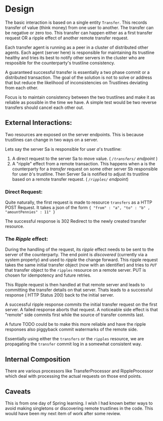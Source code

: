 # Design

The basic interaction is based on a single entity `Transfer`. This records transfer of value (think money) from one user to another. The transfer can be negative or zero too. This transfer can happen either as a first transfer request OR a ripple effect of another remote transfer request.

Each transfer agent is running as a peer in a cluster of distributed other agents. Each agent (server here) is responsible for maintaining its trustline healthy and tries its best to notify other servers in the cluster who are resposible for the counterparty's trustline consistency.

A guaranteed successful transfer is essentially a two phase commit or a distributed transaction. The goal of the solution is not to solve or address that but reduce the likelihood of inconsistencies on Trustlines deviating from each other.

Focus is to maintain consistency between the two trustlines and make it as reliable as possible in the time we have. A simple test would be two reverse transfers should cancel each other out.

## External Interactions:

Two resources are exposed on the server endpoints. This is because trustlines can change in two ways on a server.

Lets say the server Sa is responsible for user *a*'s trustline:

1. A direct request to the server Sa to move value. ( *`/transfers/` endpoint* )
2. A "ripple" effect from a remote transaction. This happens when a is the counterparty for a _transfer_ request on some other server Sb responsible for user *b*'s trustline. Then Server Sa is notified to adjust its trustline based on a remote transfer request. ( *`/ripples/` endpoint*)

### Direct Request:
Quite naturally, the first request is made to resource `transfers` as a HTTP POST Request. It takes a json of the form
`{ "from" : "a", "to" : "b" , "amountPennies" : 11" }`

The successful response is 302 Redirect to the newly created transfer resource.

### The _Ripple_ effect:

During the handling of the request, its _ripple_ effect needs to be sent to the server of the counterparty. The end point is _discovered_ (currently via a system property) and used to _ripple_ the change forward. This ripple request takes the same  initial transfer object (now with an identifier) and tries to *`PUT`* that transfer object to the `ripples` resource on a remote server. PUT is chosen for idempotency and future retries. 

This Ripple request is then handled at that remote server and leads to  committing the transfer details on that server.  Thats leads to a successful response ( HTTP Status 200) back to the initial server.

A successful ripple response _commits_ the initial transfer request on the first server. A failed response aborts that request. A noticeable side effect is that "remote" side commits first while the source of transfer commits last. 

A future TODO could be to make this more reliable and have the ripple responses also piggyback commit watermarks of the remote side. 

Essentially using either the `transfers` or the `ripples` resource, we are propagating the `transfer` commit log in a somewhat consistent way.


## Internal Composition

There are various processors like TransferProcessor and RippleProcessor which deal with processing the actual requests on those end points. 


## Caveats
This is from one day of Spring learning. I wish I had known better ways to avoid making singletons or discovering remote trustlines in the code. This would have been my next item of work after some review.


